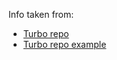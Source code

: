 Info taken from:

- [Turbo repo](https://turbo.build/repo/docs/guides/tools/eslint)
- [Turbo repo example](https://github.com/vercel/turbo/tree/main/examples/basic)
